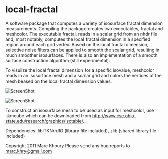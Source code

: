 local-fractal
=============
A software package that computes a variety of isosurface fractal dimension measurements. Compiling the package creates two executables, fractal and meshcolor. The executable fractal, reads in a scalar grid from an nhdr file and, most notably, computes the local fractal dimension in a specified region around each grid vertex. Based on the local fractal dimension, selective noise filters can be applied to smooth the scalar grid, resulting in much smoother isosurfaces. There is also an implementation of a smooth surface construction algorithm (still experimental).

To visulize the local fractal dimension for a specific isovalue, meshcolor reads in an isosurface mesh and a scalar grid and colors the vertices of the mesh beased on the local fractal dimension values.

![ScreenShot](https://raw.github.com/marckhoury/local-fractal/master/screenshot1.png)

![ScreenShot](https://raw.github.com/marckhoury/local-fractal/master/screenshot2.png)

To construct an isosurface mesh to be used as input for meshcolor, use ijkmcube which can be downloaded from http://www.cse.ohio-state.edu/research/graphics/isotable/.

Dependencies:
libITKNrrdIO (library file included), zlib (shared library file included)

Copyright 2011 Marc Khoury
Please send any bug reports to marc.khry@gmail.com

